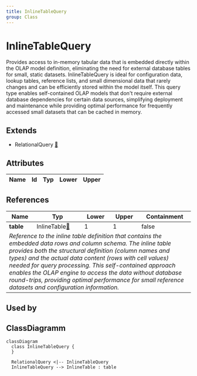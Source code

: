 ```yaml
---
title: InlineTableQuery
group: Class
---
```


# InlineTableQuery<a name="class-inlinetablequery"></a>

Provides access to in-memory tabular data that is embedded directly within the OLAP model definition, eliminating the need for external database tables for small, static datasets. InlineTableQuery is ideal for configuration data, lookup tables, reference lists, and small dimensional data that rarely changes and can be efficiently stored within the model itself. This query type enables self-contained OLAP models that don't require external database dependencies for certain data sources, simplifying deployment and maintenance while providing optimal performance for frequently accessed small datasets that can be cached in memory.
## Extends
- RelationalQuery [🔗](./class-RelationalQuery)
## Attributes

<table>
  <thead>
    <tr>
      <th>Name</th>
      <th>Id</th>
      <th>Typ</th>
      <th>Lower</th>
      <th>Upper</th>
    </tr>
  </thead>
  <tbody>
  </tbody>
</table>

## References

<table>
  <thead>
    <tr>
      <th>Name</th>
      <th>Typ</th>
      <th>Lower</th>
      <th>Upper</th>
      <th>Containment</th>
    </tr>
  </thead>
  <tbody>
    <tr>
      <td><strong>table</strong></td>
      <td>InlineTable<a href="./class-InlineTable">🔗</a></td>
      <td>1</td>
      <td>1</td>
      <td>false</td>
    </tr>
    <tr>
      <td colspan="5"><em>Reference to the inline table definition that contains the embedded data rows and column schema. The inline table provides both the structural definition (column names and types) and the actual data content (rows with cell values) needed for query processing. This self-contained approach enables the OLAP engine to access the data without database round-trips, providing optimal performance for small reference datasets and configuration information.</em></td>
    </tr>
  </tbody>
</table>



## Used by


## ClassDiagramm

```mermaid
classDiagram
  class InlineTableQuery {
  }

  RelationalQuery <|-- InlineTableQuery
  InlineTableQuery --> InlineTable : table

```
